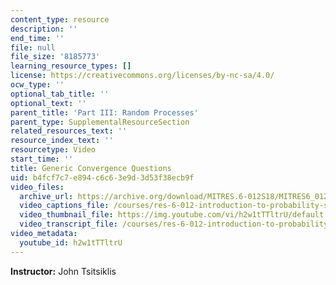 ```yaml
---
content_type: resource
description: ''
end_time: ''
file: null
file_size: '8185773'
learning_resource_types: []
license: https://creativecommons.org/licenses/by-nc-sa/4.0/
ocw_type: ''
optional_tab_title: ''
optional_text: ''
parent_title: 'Part III: Random Processes'
parent_type: SupplementalResourceSection
related_resources_text: ''
resource_index_text: ''
resourcetype: Video
start_time: ''
title: Generic Convergence Questions
uid: b4fcf7c7-e894-c6c6-3e9d-3d53f38ecb9f
video_files:
  archive_url: https://archive.org/download/MITRES.6-012S18/MITRES6_012S18_L24-07_300k.mp4
  video_captions_file: /courses/res-6-012-introduction-to-probability-spring-2018/918b4c9567815414b454d14ef1c28713_h2w1tTTltrU.vtt
  video_thumbnail_file: https://img.youtube.com/vi/h2w1tTTltrU/default.jpg
  video_transcript_file: /courses/res-6-012-introduction-to-probability-spring-2018/d6379f53d6a26a39503b820902a96333_h2w1tTTltrU.pdf
video_metadata:
  youtube_id: h2w1tTTltrU
---
```


**Instructor:** John Tsitsiklis

